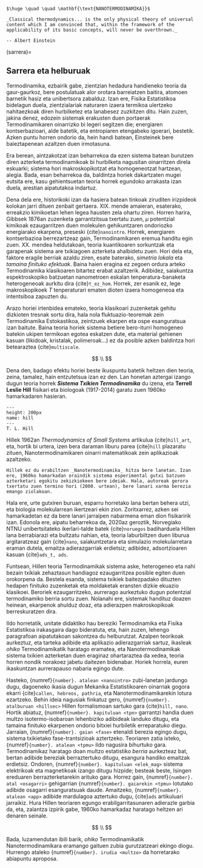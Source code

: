 ```{epigraph}
$\huge \quad \quad \mathbf{\text{NANOTERMODINAMIKA}}$
```

```{epigraph}
_Classical thermodynamics... is the only physical theory of universal content which I am convinced that, within the framework of the applicability of its basic concepts, will never be overthrown._

-- Albert Einstein
```

(sarrera)=
## Sarrera eta helburuak

Termodinamika, ezbairik gabe, zientzian hedadura handieneko teoria da gaur-gaurkoz, bere postulatuak alor orotara barreiatzen baitira, atomoen barnetik hasiz eta unibertsora zabalduz. Izan ere, Fisika Estatistikoa bidelagun duela, zientzialariak naturaren izaera termikoa ulertzeko nahitaezkoak diren hurbilketez eta lanabesez zuzkitzen ditu. Hain zuzen, jakina denez, edozein sistemak erakusten duen portaerak Termodinamikaren oinarrizko bi legeri segitzen die; energiaren kontserbazioari, alde batetik, eta entropiaren etengabeko igoerari, bestetik. Azken puntu horren ondorio da, hein handi batean, Einsteinek bere baieztapenean azaltzen duen irmotasuna.

Era berean, aintzakotzat izan beharrekoa da ezen sistema batean burutzen diren azterketa termodinamikoak bi hurbilketa nagusitan oinarritzen direla eskuarki; sistema hori makroskopikotzat eta homogeneotzat hartzean, alegia. Bada, esan beharrekoa da, baldintza horiek dakartzaten mugei eutsita ere, kasu gehientsuetan teoria horrek egundoko arrakasta izan duela, arestian aipatutakoa indartuz.

Dena dela ere, historikoki izan da hasiera batean tinkoak ziruditen irizpideok kolokan jarri dituen zenbait gertaera. XIX. mende amaieran, esaterako, erreakzio kimikoetan lehen legea hausten zela ohartu ziren. Horren harira, Gibbsek 1876an zuzenketa garrantzitsua txertatu zuen, $\mu$ potentzial kimikoak ezaugarritzen duen molekulen gehikuntzaren ondoriozko energiarako ekarpena, preseski {cite}`nanointro`. Horrek, energiaren kontserbazioa berrezartzeaz gain, Termodinamikaren eremua handitu egin zuen. XX. mendea heldutakoan, teoria kuantikoaren sorkuntzak eta garapenak sistema are txikiagoen azterketa ahalbidetu zuen. Hori dela eta, faktore eragile berriak azaldu ziren, esate baterako, _simetria lokala_ eta _tamaina finituko efektuak_. Baina haien eragina ez zegoen ordura arteko Termodinamika klasikoaren bitartez erabat azaltzerik. Adibidez, saiakuntza espektroskopiko batzuetan nanometroen eskalan tenperatura-banaketa heterogeneoak aurkitu dira {cite}`t_ez_hom`. Horrek, zer esanik ez, lege makroskopikoek $T$ tenperaturari ematen dioten izaera homogeneoa eta intentsiboa zapuzten du.

Arazo horiei irtenbidea emateko, teoria klasikoari zuzenketak gehitu dizkioten tresnak sortu dira, hala nola fluktuazio-teoremak zein Termodinamika Estokastikoa, zeintzuek ekarpen eta ospe esanguratsua izan baitute. Baina teoria horiek sistema betiere bero-iturri homogeneo batekin ukipen termikoan egotea eskatzen dute, eta material gehienen kasuan (likidoak, kristalak, polimeroak...) ez da posible azken baldintza hori betearaztea {cite}`multiscale`.

$$
\\
$$

Dena den, badago efektu horiei beste ikuspuntu batetik heltzen dien teoria, zeina, tamalez, hain entzutetsua izan ez den. Lan honetan aztergai izango dugun teoria horrek **_Sistema Txikien Termodinamika_** du izena, eta __Terrell Leslie Hill__ fisikari eta biologoak (1917-2014) garatu zuen 1960ko hamarkadaren hasieran.

```{figure} hill.jpg
---
height: 200px
name: hill
---
T. L. Hill
```

Hillek 1962an _Thermodynamics of Small Systems_ artikulua {cite}`hill_art`, eta, hortik bi urtera, izen bera daraman liburu parea {cite}`hill` plazaratu zituen, Nanotermodinamikaren oinarri matematikoak zein aplikazioak azaltzeko.

```{admonition} Oharra
Hillek ez du erabiltzen _Nanotermodinamika_ hitza bere lanetan. Izan ere, 1960ko hamarkadan oraindik sistema esperimental gutxi batzuen azterketari egokitu zekizkiokeen bere ideiak. Hala, autoreak gerora txertatu zuen termino hori (2000. urtean), bere lanari xarma berezia emango ziolakoan.
```
Hala ere, urte gutxiren buruan, esparru horretako lana bertan behera utzi, eta biologia molekularrean ikertzeari ekin zion. Zoritxarrez, azken sei hamarkadetan ez da bere lanari jarraipen nabarmena eman dion fisikaririk izan. Edonola ere, aipatu beharrekoa da, 2020az geroztik, Norvegiako NTNU unibertsitateko ikerlari-talde batek {cite}`noruegos` badiharduela Hillen lana berrabiarazi eta bultzatu nahian, eta, teoria laburbiltzen duen liburua argitaratzeaz gain {cite}`nano`, saiakuntzetara eta simulazio molekularretara eraman dutela, emaitza adierazgarriak erdietsiz; adibidez, adsortzioaren kasuan {cite}`ads_t, ads`.

Funtsean, Hillen teoria Termodinamikak sistema aske, heterogeneo eta nahi bezain txikiak zehaztasun handiagoz ezaugarritzea posible egiten duen orokorpena da. Bestela esanda, sistema txikiek baitezpadako dituzten hedapen finituko zuzenketak eta moldaketak eransten dizkie ekuazio klasikoei. Beroriek ezaugarritzeko, aurrerago aurkeztuko dugun potentzial termodinamiko berria sortu zuen. Nolanahi ere, sistemak handituz doazen heinean, ekarpenok ahulduz doaz, eta adierazpen makroskopikoak berreskuratzen dira.

Ildo horretatik, unitate didaktiko hau bereziki Termodinamika eta Fisika Estatistikoa irakasgaira dago bideratuta, eta, hain zuzen, lehengo paragrafoan aipatutakoan sakontzea du helburutzat. Azalpen teorikoak aurkeztuz, eta tarteka adibide eta aplikazio adierazgarriak sartuz, ikasleak _ohiko_ Termodinamikatik haratago eramatea, eta Nanotermodinamikak sistema txikien azterketan duen eraginaz ohartaraztea da xedea, teoria horren nondik norakoez jabetu daitezen bidenabar. Horiek horrela, euren ikaskuntzan aurrerapauso nabaria egingo dute.

Hasteko, {numref}`{number}. atalean <nanointro>` zubi-lanetan jardungo dugu, dagoeneko ikasia dugun Mekanika Estatistikoaren oinarriak gogora ekarri {cite}`callen, hebreos, pathria`, eta Nanotermodinamikarekin lotura ezartzeko. Behin ideia nagusiak finkatuz gero, {numref}`{number}. atalburuan <hillsec>` Hillen  formalismoan sartuko gara {cite}`hill, nano`. Hortik abiatuz, {numref}`{number}. kapituluan <tpn>` garrantzi handia duen multzo isotermo-isobaroan lehenbiziko adibideak landuko ditugu, eta tamaina finituko ekarpenen ondorio bitxiei hurbiletik erreparatuko diegu. Jarraian, {numref}`{number}. gaian <fase>` etenaldi berezia egingo dugu, sistema txikietako fase-trantsizioak aztertzeko. Teoriaren zatia ixteko, {numref}`{number}. atalean <tpmu>` ildo nagusira bihurtuko gara. Termodinamikaz haratago doan multzo estatistiko _berria_ aurkezteaz bat, bertan adibide bereziak berraztertuko ditugu, esangura handiko emaitzak erdietsiz. Ondoren, {numref}`{number}. kapituluan <elek_mag>` sistema elektrikoak eta magnetikoak izango ditugu hizpide; besteak beste, Isingen ereduaren berrazterketarekin arituko gara. Horrez gain, {numref}`{number}. atal <osagarri>` gehigarrian {numref}`{number}. gaiarekin <tpmu>` lotutako adibide osagarri esanguratsuak daude. Amaitzeko, {numref}`{number}. atalean <app>` adibide mardulagoa aztertuko dugu, {cite}`ads` artikuluari jarraikiz. Hura Hillen teoriaren egungo erabilgarritasunaren adierazle garbia da, eta, zalantza izpirik gabe, 1960ko hamarkadaz haratago heltzen ari denaren seinale. 

$$
\\
$$

Bada, luzamendutan ibili barik, _ohiko_ Termodinamikatik Nanotermodinamikara eramango gaituen zubia gurutzatzeari ekingo diogu. Hurrengo ataleko {numref}`{number}. irudia <multzo>` da horretarako abiapuntu aproposa.
